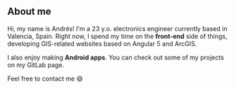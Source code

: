 ## About me

Hi, my name is Andrés! I'm a 23 y.o. electronics engineer currently based in Valencia, Spain. Right now, I spend my time on the **front-end** side of things, developing GIS-related websites based on Angular 5 and ArcGIS.

I also enjoy making **Android apps**. You can check out some of my projects on my GitLab page.

Feel free to contact me 😄

